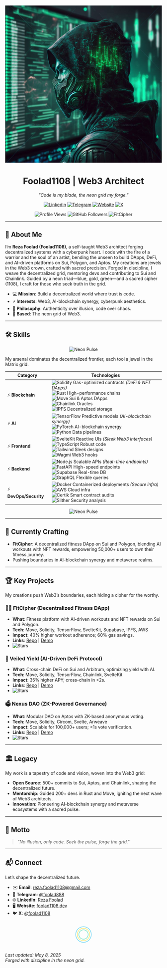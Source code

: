 <p align="center">
  <img src="https://raw.githubusercontent.com/foolad1108/foolad1108/main/image.jpeg" alt="Ultra-Neon Cyberpunk Banner" width="600"/>
</p>

<h1 align="center">Foolad1108 | Web3 Architect</h1>

<p align="center">
  <em>"Code is my blade, the neon grid my forge."</em>
</p>

<p align="center">
  <a href="https://www.linkedin.com/in/reza-foolad-0abaab22b"><img src="https://img.shields.io/badge/LinkedIn-%230A66C2.svg?style=plastic&logo=linkedin&labelColor=%230A66C2&color=%23E0E0E0" alt="LinkedIn"/></a>
  <a href="https://t.me/foolad888"><img src="https://img.shields.io/badge/Telegram-%230088CC.svg?style=plastic&logo=telegram&labelColor=%230088CC&color=%23E0E0E0" alt="Telegram"/></a>
  <a href="https://foolad1108.dev"><img src="https://img.shields.io/badge/Website-%2300FF99.svg?style=plastic&logo=google-chrome&labelColor=%2300FF99&color=%23E0E0E0" alt="Website"/></a>
  <a href="https://x.com/foolad1108"><img src="https://img.shields.io/badge/X-%23000000.svg?style=plastic&logo=x&labelColor=%23000000&color=%23E0E0E0" alt="X"/></a>
</p>

<p align="center">
  <img src="https://komarev.com/ghpvc/?username=foolad1108&color=00CC99" alt="Profile Views"/>
  <img src="https://img.shields.io/github/followers/foolad1108?style=social" alt="GitHub Followers"/>
  <img src="https://img.shields.io/badge/Now%20Building-FitCipher-%2300CC99.svg?style=plastic&labelColor=%2300CC99&color=%23E0E0E0" alt="FitCipher"/>
</p>

---

## 🌌 About Me
I’m **Reza Foolad (Foolad1108)**, a self-taught Web3 architect forging decentralized systems with a cyberpunk heart. I code with the fire of a warrior and the soul of an artist, bending the unseen to build DApps, DeFi, and AI-driven platforms on Sui, Polygon, and Aptos. My creations are jewels in the Web3 crown, crafted with sacred precision. Forged in discipline, I weave the decentralized grid, mentoring devs and contributing to Sui and Chainlink. Guided by a neon triad—blue, gold, green—and a sacred cipher (1108), I craft for those who seek truth in the grid.

- 💻 **Mission**: Build a decentralized world where trust is code.
- ⚡ **Interests**: Web3, AI-blockchain synergy, cyberpunk aesthetics.
- 🧠 **Philosophy**: Authenticity over illusion, code over chaos.
- 📍 **Based**: The neon grid of Web3.

---

## 🛠 Skills
<p align="center"><img src="https://via.placeholder.com/600x10/00CC99/00CC99.png" alt="Neon Pulse"/></p>

My arsenal dominates the decentralized frontier, each tool a jewel in the Matrix grid.

| **Category**         | **Technologies**                                                                 |
|----------------------|---------------------------------------------------------------------------------|
| ⚡️ **Blockchain**    | <img src="https://img.shields.io/badge/Solidity-%2300CC99.svg?style=plastic&logo=solidity&labelColor=%2300CC99&color=%23E0E0E0" alt="Solidity"/> Gas-optimized contracts *(DeFi & NFT DApps)*<br><img src="https://img.shields.io/badge/Rust-%2300CC99.svg?style=plastic&logo=rust&labelColor=%2300CC99&color=%23E0E0E0" alt="Rust"/> High-performance chains<br><img src="https://img.shields.io/badge/Move-%2300CC99.svg?style=plastic&labelColor=%2300CC99&color=%23E0E0E0" alt="Move"/> Sui & Aptos DApps<br><img src="https://img.shields.io/badge/Chainlink-%2300CC99.svg?style=plastic&logo=chainlink&labelColor=%2300CC99&color=%23E0E0E0" alt="Chainlink"/> Oracles<br><img src="https://img.shields.io/badge/IPFS-%2300CC99.svg?style=plastic&logo=ipfs&labelColor=%2300CC99&color=%23E0E0E0" alt="IPFS"/> Decentralized storage |
| ⚡️ **AI**            | <img src="https://img.shields.io/badge/TensorFlow-%23CC00CC.svg?style=plastic&logo=tensorflow&labelColor=%23CC00CC&color=%23E0E0E0" alt="TensorFlow"/> Predictive models *(AI-blockchain synergy)*<br><img src="https://img.shields.io/badge/PyTorch-%23CC00CC.svg?style=plastic&logo=pytorch&labelColor=%23CC00CC&color=%23E0E0E0" alt="PyTorch"/> AI-blockchain synergy<br><img src="https://img.shields.io/badge/Python-%23CC00CC.svg?style=plastic&logo=python&labelColor=%23CC00CC&color=%23E0E0E0" alt="Python"/> Data pipelines |
| ⚡️ **Frontend**      | <img src="https://img.shields.io/badge/SvelteKit-%2300B7EB.svg?style=plastic&logo=svelte&labelColor=%2300B7EB&color=%23E0E0E0" alt="SvelteKit"/> Reactive UIs *(Sleek Web3 interfaces)*<br><img src="https://img.shields.io/badge/TypeScript-%2300B7EB.svg?style=plastic&logo=typescript&labelColor=%2300B7EB&color=%23E0E0E0" alt="TypeScript"/> Robust code<br><img src="https://img.shields.io/badge/TailwindCSS-%2300B7EB.svg?style=plastic&logo=tailwind-css&labelColor=%2300B7EB&color=%23E0E0E0" alt="Tailwind"/> Sleek designs<br><img src="https://img.shields.io/badge/Wagmi-%2300B7EB.svg?style=plastic&labelColor=%2300B7EB&color=%23E0E0E0" alt="Wagmi"/> Web3 hooks |
| ⚡️ **Backend**       | <img src="https://img.shields.io/badge/Node.js-%23CC3333.svg?style=plastic&logo=node.js&labelColor=%23CC3333&color=%23E0E0E0" alt="Node.js"/> Scalable APIs *(Real-time endpoints)*<br><img src="https://img.shields.io/badge/FastAPI-%23CC3333.svg?style=plastic&logo=fastapi&labelColor=%23CC3333&color=%23E0E0E0" alt="FastAPI"/> High-speed endpoints<br><img src="https://img.shields.io/badge/Supabase-%23CC3333.svg?style=plastic&logo=supabase&labelColor=%23CC3333&color=%23E0E0E0" alt="Supabase"/> Real-time DB<br><img src="https://img.shields.io/badge/GraphQL-%23CC3333.svg?style=plastic&logo=graphql&labelColor=%23CC3333&color=%23E0E0E0" alt="GraphQL"/> Flexible queries |
| ⚡️ **DevOps/Security** | <img src="https://img.shields.io/badge/Docker-%2300CC99.svg?style=plastic&logo=docker&labelColor=%2300CC99&color=%23E0E0E0" alt="Docker"/> Containerized deployments *(Secure infra)*<br><img src="https://img.shields.io/badge/AWS-%2300CC99.svg?style=plastic&logo=amazon-aws&labelColor=%2300CC99&color=%23E0E0E0" alt="AWS"/> Cloud infra<br><img src="https://img.shields.io/badge/Certik-%2300CC99.svg?style=plastic&labelColor=%2300CC99&color=%23E0E0E0" alt="Certik"/> Smart contract audits<br><img src="https://img.shields.io/badge/Slither-%2300CC99.svg?style=plastic&labelColor=%2300CC99&color=%23E0E0E0" alt="Slither"/> Security analysis |

<p align="center"><img src="https://via.placeholder.com/600x10/00CC99/00CC99.png" alt="Neon Pulse"/></p>

---

## 🌟 Currently Crafting
- **FitCipher**: A decentralized fitness DApp on Sui and Polygon, blending AI workouts with NFT rewards, empowering 50,000+ users to own their fitness journey.
- Pushing boundaries in AI-blockchain synergy and metaverse realms.

---

## 🏆 Key Projects
My creations push Web3’s boundaries, each hiding a cipher for the worthy.

### 🏋️‍♂️ FitCipher (Decentralized Fitness DApp)
- **What**: Fitness platform with AI-driven workouts and NFT rewards on Sui and Polygon.
- **Tech**: Move, Solidity, TensorFlow, SvelteKit, Supabase, IPFS, AWS
- **Impact**: 40% higher workout adherence; 60% gas savings.
- **Links**: [Repo](https://github.com/foolad1108/fitcipher) | [Demo](https://fitcipher.foolad1108.dev)
- <img src="https://img.shields.io/github/stars/foolad1108/fitcipher?style=social" alt="Stars"/>

### 💸 Veiled Yield (AI-Driven DeFi Protocol)
- **What**: Cross-chain DeFi on Sui and Arbitrum, optimizing yield with AI.
- **Tech**: Move, Solidity, TensorFlow, Chainlink, SvelteKit
- **Impact**: 35% higher APY; cross-chain in <2s.
- **Links**: [Repo](https://github.com/foolad1108/veiled-yield) | [Demo](https://veiled-yield.foolad1108.dev)
- <img src="https://img.shields.io/github/stars/foolad1108/veiled-yield?style=social" alt="Stars"/>

### 🗳️ Nexus DAO (ZK-Powered Governance)
- **What**: Modular DAO on Aptos with ZK-based anonymous voting.
- **Tech**: Move, Solidity, Circom, Svelte, Arweave
- **Impact**: Scalable for 100,000+ users; <1s vote verification.
- **Links**: [Repo](https://github.com/foolad1108/nexus-dao) | [Demo](https://nexus-dao.foolad1108.dev)
- <img src="https://img.shields.io/github/stars/foolad1108/nexus-dao?style=social" alt="Stars"/>

---

## 🏛️ Legacy
My work is a tapestry of code and vision, woven into the Web3 grid:
- **Open Source**: 500+ commits to Sui, Aptos, and Chainlink, shaping the decentralized future.
- **Mentorship**: Guided 200+ devs in Rust and Move, igniting the next wave of Web3 architects.
- **Innovation**: Pioneering AI-blockchain synergy and metaverse ecosystems with a sacred pulse.

---

## 📜 Motto
> *"No illusion, only code. Seek the pulse, forge the grid."*

---

## 📬 Connect
Let’s shape the decentralized future.

- ✉️ **Email**: reza.foolad1108@gmail.com
- 💬 **Telegram**: [@foolad888](https://t.me/foolad888)
- 🌐 **LinkedIn**: [Reza Foolad](https://www.linkedin.com/in/reza-foolad-0abaab22b)
- 🖥️ **Website**: [foolad1108.dev](https://foolad1108.dev)
- 🐦 **X**: [@foolad1108](https://x.com/foolad1108)

<p align="center">
  <!-- Hidden cipher: Base64 encoded "O Lord, hasten the relief of our Imam" -->
  <img src="data:image/png;base64,TyBMb3JkLCBoYXN0ZW4gdGhlIHJlbGllZiBvZiBvdXIgSW1hbQ==" alt="Cipher" style="display:none;"/>
  <!-- Sacred cipher: 1108, guided by the neon triad -->
  <svg width="100" height="60" style="margin: 10px;">
    <circle cx="50" cy="30" r="25" fill="none" stroke="#00B7EB" stroke-width="2" opacity="0.5"/>
    <circle cx="50" cy="30" r="20" fill="none" stroke="#ffd700" stroke-width="2" opacity="0.5"/>
    <circle cx="50" cy="30" r="15" fill="none" stroke="#00CC99" stroke-width="2" opacity="0.5"/>
    <text x="42" y="35" fill="#E0E0E0" font-size="14" font-family="Arial" opacity="0" class="cipher-text">غ ق ح</text>
    <style>
      svg:hover .cipher-text { opacity: 1; transition: opacity 0.5s; }
    </style>
  </svg>
</p>

*Last updated: May 8, 2025*  
*Forged with discipline in the neon grid.*